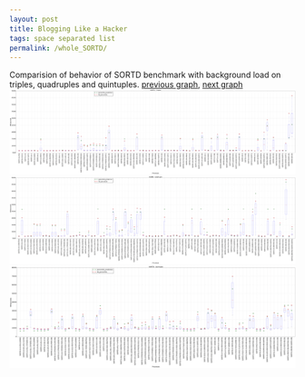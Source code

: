 ```yaml
---
layout: post
title: Blogging Like a Hacker
tags: space separated list
permalink: /whole_SORTD/
---
```


Comparision of behavior of SORTD benchmark with background load on triples, quadruples and quintuples.
[previous graph](../whole_SMATRIX/), [next graph](../whole_ZB/)
![graph figure](./images/triple/SORTD_box.png)![graph figure](./images/quadruple/SORTD_box.png)![graph figure](./images/quintuple/SORTD_box.png)